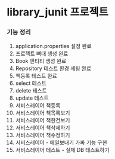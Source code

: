 # library_junit 프로젝트

### 기능 정리
 1. application.properties 설정 완료
 2. 프로젝트 뼈대 생성 완료
 3. Book 엔티티 생성 완료
 4. Repository 테스트 환경 세팅 완료
 5. 책등록 테스트 완료
 6. select 테스트
 7. delete 테스트
 8. update 테스트
 9. 서비스레이어 책등록
 10. 서비스레이어 책목록보기
 11. 서비스레이어 책한건보기
 12. 서비스레이어 책삭제하기
 13. 서비스레이어 책수정하기
 14. 서비스레이어 - 메일보내기 가짜 기능 구현
 15. 서비스레이어 테스트 - 실제 DB 테스트하기
